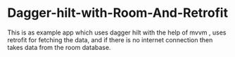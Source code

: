 # Dagger-hilt-with-Room-And-Retrofit
This is as example app which uses dagger hilt with the help of mvvm , uses retrofit for fetching the data, and if there is no internet connection then takes data from the room database.
